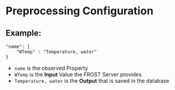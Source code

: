 # Preprocessing Configuration
## Example:

```
"name": {
    "WTemp" : "Temperature, water"
}
```
- `name` is the observed Property
- `WTemp` is the **Input** Value the FROST Server provides
- `Temperature, water` is the **Output** that is saved in the database